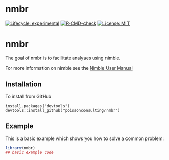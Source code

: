 
<!-- README.md is generated from README.Rmd. Please edit that file -->

# nmbr

<!-- badges: start -->

[![Lifecycle:
experimental](https://img.shields.io/badge/lifecycle-experimental-orange.svg)](https://lifecycle.r-lib.org/articles/stages.html#experimental)
[![R-CMD-check](https://github.com/poissonconsulting/nmbr/actions/workflows/R-CMD-check.yaml/badge.svg)](https://github.com/poissonconsulting/nmbr/actions/workflows/R-CMD-check.yaml)
[![License:
MIT](https://img.shields.io/badge/License-MIT-blue.svg)](https://opensource.org/licenses/MIT)
<!-- badges: end -->

# nmbr

The goal of nmbr is to facilitate analyses using nimble.

For more information on nimble see the [Nimble User
Manual](https://r-nimble.org/html_manual/cha-welcome-nimble.html)

## Installation

To install from GitHub

    install.packages("devtools")
    devtools::install_github("poissonconsulting/nmbr")

## Example

This is a basic example which shows you how to solve a common problem:

``` r
library(nmbr)
## basic example code
```
